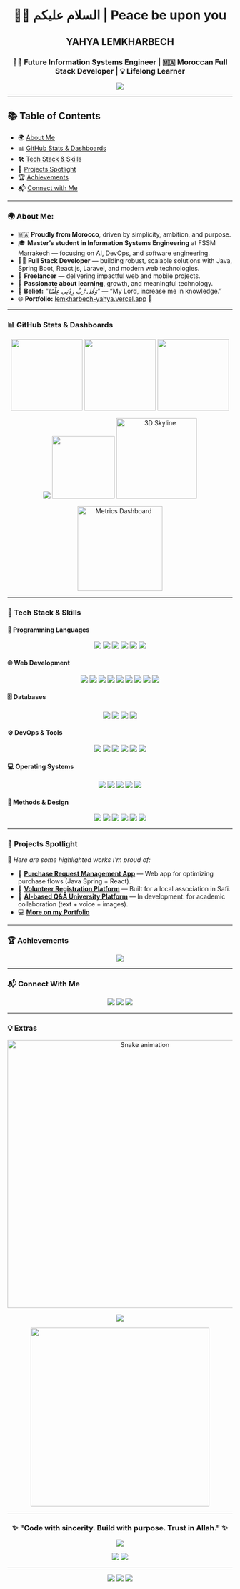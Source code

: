 <h1 align="center">👨‍💻 السلام عليكم | Peace be upon you</h1>
<h2 align="center">YAHYA LEMKHARBECH</h2>
<h3 align="center">👨‍🎓 Future Information Systems Engineer | 🇲🇦 Moroccan Full Stack Developer | 💡 Lifelong Learner</h3>

<p align="center">
  <img src="https://readme-typing-svg.herokuapp.com?font=Cairo&duration=4000&color=F49E38&center=true&vCenter=true&lines=Welcome+to+my+GitHub!;Code+with+purpose.;📿+Seek+knowledge+from+the+cradle+to+the+grave."/>
</p>

---

## 📚 Table of Contents

- 🌍 [About Me](#-about-me)
- 📊 [GitHub Stats & Dashboards](#-github-stats--dashboards)
- 🛠️ [Tech Stack & Skills](#-tech-stack--skills)
- 🚀 [Projects Spotlight](#-projects-spotlight)
- 🏆 [Achievements](#-achievements)
- 📬 [Connect with Me](#-connect-with-me)

---

### 🌍 About Me:

- 🇲🇦 **Proudly from Morocco**, driven by simplicity, ambition, and purpose.
- 🎓 **Master’s student in Information Systems Engineering** at FSSM Marrakech — focusing on AI, DevOps, and software engineering.
- 👨‍💻 **Full Stack Developer** — building robust, scalable solutions with Java, Spring Boot, React.js, Laravel, and modern web technologies.
- 💼 **Freelancer** — delivering impactful web and mobile projects.
- 🧠 **Passionate about learning**, growth, and meaningful technology.
- 🤲 **Belief:** *"وَقُل رَّبِّ زِدْنِي عِلْمًا"* — “My Lord, increase me in knowledge.”
- 🌐 **Portfolio:** [lemkharbech-yahya.vercel.app](https://lemkharbech-yahya.vercel.app/) 🚀

---

### 📊 GitHub Stats & Dashboards

<p align="center">
  <img src="https://github-readme-stats.vercel.app/api?username=YahyaLem02&show_icons=true&theme=radical" height="160"/>
  <img src="https://github-readme-stats.vercel.app/api/top-langs/?username=YahyaLem02&layout=compact&theme=radical" height="160"/>
  <img src="https://github-readme-streak-stats.herokuapp.com/?user=YahyaLem02&theme=radical" height="160"/>
</p>

<p align="center">
  <img src="https://github-profile-summary-cards.vercel.app/api/cards/profile-details?username=YahyaLem02&theme=radical"/>
  <img src="https://github-contribution-graph.vercel.app/api?username=YahyaLem02&theme=radical" height="140"/>
  <a href="https://skyline.github.com/YahyaLem02/2024">
    <img src="https://github.com/YahyaLem02/YahyaLem02/blob/main/assets/skyline.gif?raw=true" alt="3D Skyline" height="180"/>
  </a>
</p>

<p align="center">
  <img src="https://metrics.lecoq.io/YahyaLem02?template=classic&base=header,activity,community,repositories,metadata&isocalendar=1&languages=1&followup=1&stars=1&projects=1&lines=1&achievements=1&base.indepth=true&config.timezone=Africa%2FCasablanca" alt="Metrics Dashboard" height="190"/>
</p>

---

### 🧩 Tech Stack & Skills

#### 🧠 Programming Languages
<p align="center">
  <img src="https://img.shields.io/badge/Java-ED8B00?style=for-the-badge&logo=java&logoColor=white"/>
  <img src="https://img.shields.io/badge/C-00599C?style=for-the-badge&logo=c&logoColor=white"/>
  <img src="https://img.shields.io/badge/C++-00599C?style=for-the-badge&logo=c%2B%2B&logoColor=white"/>
  <img src="https://img.shields.io/badge/PHP-777BB4?style=for-the-badge&logo=php&logoColor=white"/>
  <img src="https://img.shields.io/badge/JavaScript-F7DF1E?style=for-the-badge&logo=javascript&logoColor=black"/>
  <img src="https://img.shields.io/badge/Python-3776AB?style=for-the-badge&logo=python&logoColor=white"/>
</p>

#### 🌐 Web Development
<p align="center">
  <img src="https://img.shields.io/badge/HTML5-E34F26?style=for-the-badge&logo=html5&logoColor=white"/>
  <img src="https://img.shields.io/badge/CSS3-1572B6?style=for-the-badge&logo=css3&logoColor=white"/>
  <img src="https://img.shields.io/badge/JavaScript-F7DF1E?style=for-the-badge&logo=javascript&logoColor=black"/>
  <img src="https://img.shields.io/badge/Bootstrap-7952B3?style=for-the-badge&logo=bootstrap&logoColor=white"/>
  <img src="https://img.shields.io/badge/TailwindCSS-06B6D4?style=for-the-badge&logo=tailwindcss&logoColor=white"/>
  <img src="https://img.shields.io/badge/PHP-777BB4?style=for-the-badge&logo=php&logoColor=white"/>
  <img src="https://img.shields.io/badge/SpringBoot-6DB33F?style=for-the-badge&logo=springboot&logoColor=white"/>
  <img src="https://img.shields.io/badge/Laravel-FF2D20?style=for-the-badge&logo=laravel&logoColor=white"/>
  <img src="https://img.shields.io/badge/React-20232A?style=for-the-badge&logo=react&logoColor=61DAFB"/>
</p>

#### 🗄 Databases
<p align="center">
  <img src="https://img.shields.io/badge/MySQL-4479A1?style=for-the-badge&logo=mysql&logoColor=white"/>
  <img src="https://img.shields.io/badge/PostgreSQL-336791?style=for-the-badge&logo=postgresql&logoColor=white"/>
  <img src="https://img.shields.io/badge/Oracle-F80000?style=for-the-badge&logo=oracle&logoColor=white"/>
  <img src="https://img.shields.io/badge/Firebase-FFCA28?style=for-the-badge&logo=firebase&logoColor=black"/>
</p>

#### ⚙ DevOps & Tools
<p align="center">
  <img src="https://img.shields.io/badge/Docker-2496ED?style=for-the-badge&logo=docker&logoColor=white"/>
  <img src="https://img.shields.io/badge/Jenkins-D24939?style=for-the-badge&logo=jenkins&logoColor=white"/>
  <img src="https://img.shields.io/badge/GitHub-181717?style=for-the-badge&logo=github&logoColor=white"/>
  <img src="https://img.shields.io/badge/Git-F05032?style=for-the-badge&logo=git&logoColor=white"/>
  <img src="https://img.shields.io/badge/CI%2FCD-0A0A0A?style=for-the-badge&logo=githubactions&logoColor=white"/>
  <img src="https://img.shields.io/badge/Scrum-6DB33F?style=for-the-badge&logo=scrumalliance&logoColor=white"/>
</p>

#### 💻 Operating Systems
<p align="center">
  <img src="https://img.shields.io/badge/Linux-FCC624?style=for-the-badge&logo=linux&logoColor=black"/>
  <img src="https://img.shields.io/badge/Kali%20Linux-557C94?style=for-the-badge&logo=kalilinux&logoColor=white"/>
  <img src="https://img.shields.io/badge/Ubuntu-E95420?style=for-the-badge&logo=ubuntu&logoColor=white"/>
  <img src="https://img.shields.io/badge/Fedora-51A2DA?style=for-the-badge&logo=fedora&logoColor=white"/>
  <img src="https://img.shields.io/badge/Windows-0078D6?style=for-the-badge&logo=windows&logoColor=white"/>
</p>

#### 🧠 Methods & Design
<p align="center">
  <img src="https://img.shields.io/badge/OOP-232F3E?style=for-the-badge&logo=oop&logoColor=white"/>
  <img src="https://img.shields.io/badge/Merise-007396?style=for-the-badge&logo=merise&logoColor=white"/>
  <img src="https://img.shields.io/badge/UML-FFFFFF?style=for-the-badge&logo=uml&logoColor=black"/>
  <img src="https://img.shields.io/badge/Design%20Pattern-8E44AD?style=for-the-badge&logo=pattern&logoColor=white"/>
  <img src="https://img.shields.io/badge/REST%20API-4B8BBE?style=for-the-badge&logo=rest&logoColor=white"/>
  <img src="https://img.shields.io/badge/Scrum-6DB33F?style=for-the-badge&logo=scrumalliance&logoColor=white"/>
</p>



---



### 🚀 Projects Spotlight

📌 _Here are some highlighted works I'm proud of:_

- 🔧 **[Purchase Request Management App](#)** — Web app for optimizing purchase flows (Java Spring + React).
- 📱 **[Volunteer Registration Platform](#)** — Built for a local association in Safi.
- 🎯 **[AI-based Q&A University Platform](#)** — In development: for academic collaboration (text + voice + images).
- 💻 **[More on my Portfolio](https://lemkharbech-yahya.vercel.app/)**

---

### 🏆 Achievements

<p align="center">
  <img src="https://github-profile-trophy.vercel.app/?username=YahyaLem02&theme=radical&column=4&margin-w=15&margin-h=15"/>
</p>

---

### 📬 Connect With Me

<p align="center">
  <a href="mailto:lemkharbechy@gmail.com"><img src="https://img.shields.io/badge/Gmail-D14836?style=for-the-badge&logo=gmail&logoColor=white"/></a>
  <a href="https://linkedin.com/in/yahya-lemkharbech"><img src="https://img.shields.io/badge/LinkedIn-0A66C2?style=for-the-badge&logo=linkedin&logoColor=white"/></a>
  <a href="https://lemkharbech-yahya.vercel.app/"><img src="https://img.shields.io/badge/Portfolio-FF9800?style=for-the-badge&logo=vercel&logoColor=white"/></a>
</p>

---

### 💡 Extras

<p align="center">
  <img src="https://github.com/YahyaLem02/YahyaLem02/blob/output/github-contribution-grid-snake.svg" width="600" alt="Snake animation"/>
</p>

<p align="center">
  <img src="https://capsule-render.vercel.app/api?type=waving&color=0:ff6600,100:ffcc00&height=180&section=header&text=YAHYA%20LEMKHARBECH&fontSize=38&fontAlignY=45&desc=Full%20Stack%20Dev%20|%20AI%20Lover%20|%20Future%20Engineer&descAlignY=70&descAlign=60"/>
</p>

<p align="center">
  <img src="https://readme-quotes.vercel.app/api?theme=radical&quote=Code%20with%20sincerity.%20Build%20with%20purpose.%20Trust%20in%20Allah." width="400"/>
</p>

---

<h3 align="center">✨ "Code with sincerity. Build with purpose. Trust in Allah." ✨</h3>

<p align="center">
  <img src="https://komarev.com/ghpvc/?username=YahyaLem02&label=Profile%20Views&color=blueviolet&style=flat-square"/>
</p>

<p align="center">
  <img src="https://img.shields.io/github/followers/YahyaLem02?style=social"/>
  <img src="https://img.shields.io/github/stars/YahyaLem02?style=social"/>
</p>

---

<div align="center">
  <img src="https://raw.githubusercontent.com/ahmadawais/shields/master/badges/coding-hours.svg"/>
  <img src="https://raw.githubusercontent.com/ahmadawais/shields/master/badges/hacker.svg"/>
  <img src="https://img.shields.io/badge/Made%20with-%E2%9D%A4%20by%20YahyaLem02-orange?style=flat-square"/>
</div>
